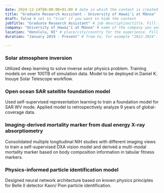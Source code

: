 ```yaml
---
date: 2024-12-14T00:00:00+01:00 # date in which the content is created - defaults to "today"
title: "Graduate Research Assistant - University of Hawaiʻi at Mānoa"
draft: false # set to "true" if you want to hide the content
jobTitle: "Graduate Research Assistant" # job description/title. Fill-in
company: "University of Hawaiʻi at Mānoa" # name of the company you worked for. Fill-in
location: "Honolulu, HI" # place/city/country for the experience. Fill-in.
duration: "January 2019 - Present" # from-to, for example "2022-2024". Fill-in.

---
```


### Solar atmosphere inversion

Utilized deep learning to solve inverse solar physics problem. Training models on over 100TB of simulation data. Model to be deployed in Daniel K. Inouye Solar Telescope workflow.

### Open ocean SAR satellite foundation model

Used self-supervised representation learning to train a foundation model for SAR WV mode. Applied model to retrospectively analyze 9 years of global-coverage data.

### Imaging-derived mortality marker from dual energy X-ray absorptiometry

Consolidated multiple longitudinal NIH studies with different imaging views to train a self-supervised DXA vision model and derived a multi-modal mortality marker based on body composition information in tabular fitness markers.

### Physics-informed particle identification model

Designed neural network architecture based on known physics principles for Belle II detector Kaon/ Pion particle identification.

